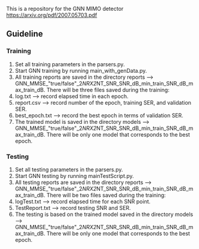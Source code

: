 This is a repository for the GNN MIMO detector https://arxiv.org/pdf/2007.05703.pdf

## Guideline 
### Training 
1. Set all training parameters in the parsers.py.
2. Start GNN training by running main_with_genData.py.
3. All training reports are saved in the directory reports --> GNN_MMSE_"true/false"_2*NRX2*NT_SNR_SNR_dB_min_train_SNR_dB_max_train_dB. There will be three files saved during the training:
  1. log.txt --> record elapsed time in each epoch.
  2. report.csv --> record number of the epoch,	training SER, and validation SER.
  3. best_epoch.txt --> record the best epoch in terms of validation SER.
4. The trained model is saved in the directory models --> GNN_MMSE_"true/false"_2*NRX2*NT_SNR_SNR_dB_min_train_SNR_dB_max_train_dB. There will be only one model that corresponds to the best epoch.


### Testing 
1. Set all testing parameters in the parsers.py.
2. Start GNN testing by running mainTestScript.py.
3. All testing reports are saved in the directory reports --> GNN_MMSE_"true/false"_2*NRX2*NT_SNR_SNR_dB_min_train_SNR_dB_max_train_dB. There will be two files saved during the training:
  1. logTest.txt --> record elapsed time for each SNR point.
  2. TestReport.txt --> record testing SNR and SER.
4. The testing is based on the trained model saved in the directory models --> GNN_MMSE_"true/false"_2*NRX2*NT_SNR_SNR_dB_min_train_SNR_dB_max_train_dB. There will be only one model that corresponds to the best epoch.


